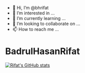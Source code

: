 - 👋 Hi, I’m @bhrifat
- 👀 I’m interested in ...
- 🌱 I’m currently learning ...
- 💞️ I’m looking to collaborate on ...
- 📫 How to reach me ...

# BadrulHasanRifat
[![Rifat's GitHub stats](https://github-readme-stats.vercel.app/api?username=bhrifat)](https://github.com/bhrifat/github-readme-stats)

